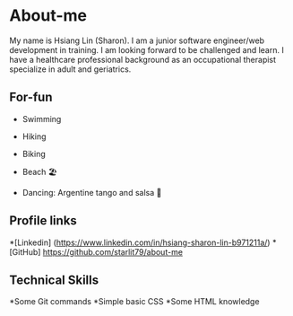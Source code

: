 # About-me
My name is Hsiang Lin (Sharon).  I am a junior software engineer/web development in training.  I am looking forward to be challenged and learn.  I have a healthcare professional background as an occupational therapist specialize in adult and geriatrics. 

## For-fun 
* Swimming
* Hiking
* Biking
* Beach :beach_umbrella:

* Dancing: Argentine tango and salsa :dancer:


## Profile links
*[Linkedin] (https://www.linkedin.com/in/hsiang-sharon-lin-b971211a/)
*[GitHub] https://github.com/starlit79/about-me

## Technical Skills
*Some Git commands
*Simple basic CSS
*Some HTML knowledge
